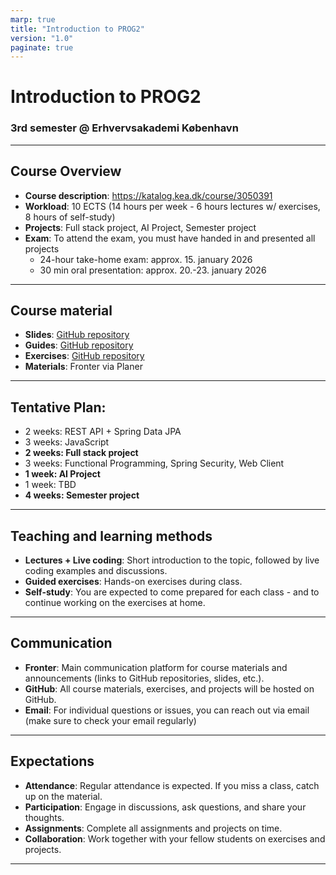 ```yaml
---
marp: true
title: "Introduction to PROG2"
version: "1.0"
paginate: true
---
```


<!-- _class: lead -->

# Introduction to PROG2
### 3rd semester @ Erhvervsakademi København

<style>
section.lead h1 {
  text-align: center;
  font-size: 2.5em;
}
section.lead h3 {
  text-align: center;
  opacity: 0.6;
}
</style>

---

## Course Overview
- **Course description**: https://katalog.kea.dk/course/3050391
- **Workload**: 10 ECTS (14 hours per week - 6 hours lectures w/ exercises, 8 hours of self-study)
- **Projects**: Full stack project, AI Project, Semester project
- **Exam**: To attend the exam, you must have handed in and presented all projects
    - 24-hour take-home exam: approx. 15. january 2026
    - 30 min oral presentation: approx. 20.-23. january 2026

---

## Course material
- **Slides**: [GitHub repository]()
- **Guides**: [GitHub repository]()
- **Exercises**: [GitHub repository]()
- **Materials**: Fronter via Planer

---

## Tentative Plan: 
  - 2 weeks: REST API + Spring Data JPA
  - 3 weeks: JavaScript
  - **2 weeks: Full stack project**
  - 3 weeks: Functional Programming, Spring Security, Web Client
  - **1 week: AI Project**
  - 1 week: TBD
  - **4 weeks: Semester project**

---

## Teaching and learning methods
- **Lectures + Live coding**: Short introduction to the topic, followed by live coding examples and discussions.
- **Guided exercises**: Hands-on exercises during class.
- **Self-study**: You are expected to come prepared for each class - and to continue working on the exercises at home.

---

## Communication
- **Fronter**: Main communication platform for course materials and announcements (links to GitHub repositories, slides, etc.).
- **GitHub**: All course materials, exercises, and projects will be hosted on GitHub.
- **Email**: For individual questions or issues, you can reach out via email (make sure to check your email regularly)

---

## Expectations
- **Attendance**: Regular attendance is expected. If you miss a class, catch up on the material.
- **Participation**: Engage in discussions, ask questions, and share your thoughts.
- **Assignments**: Complete all assignments and projects on time.
- **Collaboration**: Work together with your fellow students on exercises and projects.

---

